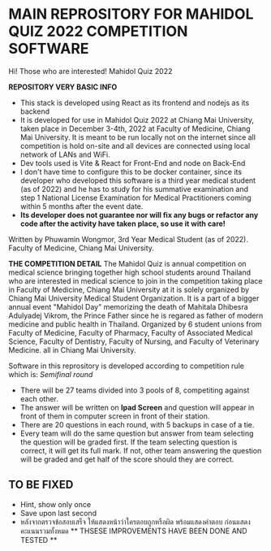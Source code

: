# MAIN REPROSITORY FOR MAHIDOL QUIZ 2022 COMPETITION SOFTWARE
Hi! Those who are interested!
Mahidol Quiz 2022

**REPOSITORY VERY BASIC INFO**
- This stack is developed using React as its frontend and nodejs as its backend
- It is developed for use in Mahidol Quiz 2022 at Chiang Mai University, taken place in December 3-4th, 2022 at Faculty of Medicine, Chiang Mai University. It is meant to be run locally not on the internet since all competition is hold on-site and all devices are connected using local network of LANs and WiFi.
- Dev tools used is Vite & React for Front-End and node on Back-End
- I don't have time to configure this to be docker container, since its developer who developed this software is a third year medical student (as of 2022) and he has to study for his summative examination and step 1 National License Examination for Medical Practitioners coming within 5 months after the event date.
- **Its developer does not guarantee nor will fix any bugs or refactor any code after the activity have taken place, so use it with care!**

Written by Phuwamin Wongmor, 3rd Year Medical Student (as of 2022).
Faculty of Medicine, Chiang Mai University.

**THE COMPETITION DETAIL**
The Mahidol Quiz is annual competition on medical science bringing together high school students around Thailand who are interested in medical science to join in the competition taking place in Faculty of Medicine, Chiang Mai University at it is solely organized by Chiang Mai University Medical Student Organization.
It is a part of a bigger annual event "Mahidol Day" memorizing the death of Mahitala Dhibesra Adulyadej Vikrom, the Prince Father since he is regared as father of modern medicine and public health in Thailand. Organized by 6 student unions from Faculty of Medicine, Faculty of Pharmacy, Faculty of Associated Medical Science, Faculty of Dentistry, Faculty of Nursing, and Faculty of Veterinary Medicine. all in Chiang Mai University.

Software in this reprository is developed according to competition rule which is:
*Semifinal round*
- There will be 27 teams divided into 3 pools of 8, competiting against each other.
- The answer will be written on **Ipad Screen** and question will appear in front of them in computer screen in front of their station.
- There are 20 questions in each round, with 5 backups in case of a tie.
- Every team will do the same question but answer from team selecting the question will be graded first. If the team selecting question is correct, it will get its full mark. If not, other team answering the question will be graded and get half of the score should they are correct.



## TO BE FIXED
- Hint, show only once
- Save upon last second
- หลังจากตรวจข้อสอบเสร็จ ให้แสดงหน้าว่าใครตอบถูกหรือผิด พร้อมแสดงคำตอบ ก่อนแสดงคะแนนรวมทั้งหมด
** THSESE IMPROVEMENTS HAVE BEEN DONE AND TESTED **
